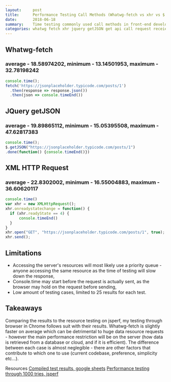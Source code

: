 ```yaml
---
layout:     post
title:      Performance Testing Call Methods (Whatwg-fetch vs xhr vs $.getJSON)
date:       2018-06-18
summary:    Time testing commonly used call methods in front-end development
categories: whatwg fetch xhr jquery getJSON get api call request receieve send
---
```


## Whatwg-fetch
### average - 18.58974202, minimum - 13.14501953, maximum - 32.78198242
```javascript
console.time();
fetch('https://jsonplaceholder.typicode.com/posts/1')
  .then(response => response.json())
  .then(json => console.timeEnd())
```

## JQuery getJSON
### average - 19.89865112, minimum - 15.05395508, maximum - 47.62817383
```javascript
console.time();
$.getJSON("https://jsonplaceholder.typicode.com/posts/1")
.done(function() {console.timeEnd()})

```

## XML HTTP Request
### average - 22.8302002, minimum - 16.55004883, maximum - 36.60620117
```javascript
console.time()
var xhr = new XMLHttpRequest();
xhr.onreadystatechange = function() {
  if (xhr.readyState == 4) {
	  console.timeEnd()
  }
}
xhr.open("GET", "https://jsonplaceholder.typicode.com/posts/1", true);
xhr.send();
```

## Limitations
* Accessing the server's resources will most likely use a priority queue - anyone accessing the same resource as the time of testing will slow down the response,
* Console.time may start before the request is actually sent, as the browser may hold on the request before sending,
* Low amount of testing cases, limited to 25 results for each test.

## Takeaways
Comparing the results to the resource testing on jsperf, my testing through browser in Chrome follows suit with their results. Whatwg-fetch is slightly faster on average which can be detrimental to huge data resource requests - however the main performance restriction will be on the server (how data is retrieved from a database or cloud, and if it is efficient). The difference between each case is almost neglegible - there are other factors that contribute to which one to use (current codebase, preference, simplicity etc...). 

Resources
[Compiled test results, google sheets](https://docs.google.com/spreadsheets/d/1Y0j1OzyFhx8prrAdIH86dcwfnuaUEfl9CDVJ0127UHs/edit?usp=sharing)
[Performance testing through 1000 tries, jsperf](https://jsperf.com/xhr-vs-jquery-ajax-vs-get-vs-fetch)
